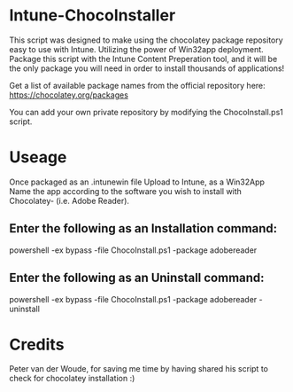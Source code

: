 # Intune-ChocoInstaller

This script was designed to make using the chocolatey package repository easy to use with Intune.
Utilizing the power of Win32app deployment.
Package this script with the Intune Content Preperation tool, and it will be the only package you will need in order to install thousands of applications!

Get a list of available package names from the official repository here: https://chocolatey.org/packages

You can add your own private repository by modifying the ChocoInstall.ps1 script.

# Useage

Once packaged as an .intunewin file
Upload to Intune, as a Win32App
Name the app according to the software you wish to install with Chocolatey- (i.e. Adobe Reader).

## Enter the following as an Installation command:
powershell -ex bypass -file ChocoInstall.ps1 -package adobereader

## Enter the following as an Uninstall command:
powershell -ex bypass -file ChocoInstall.ps1 -package adobereader -uninstall

# Credits
Peter van der Woude, for saving me time by having shared his script to check for chocolatey installation :)





